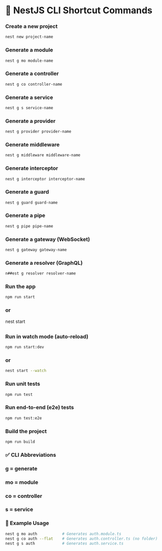 # 🚀 NestJS CLI Shortcut Commands

### Create a new project
```bash 
nest new project-name
```
### Generate a module
```bash 
nest g mo module-name
```

### Generate a controller
```bash 
nest g co controller-name
```

### Generate a service
```bash 
nest g s service-name
```

### Generate a provider
```bash 
nest g provider provider-name
```

### Generate middleware
```bash 
nest g middleware middleware-name
```

### Generate interceptor
```bash 
nest g interceptor interceptor-name
```

### Generate a guard
```bash 
nest g guard guard-name
```

### Generate a pipe
```bash 
nest g pipe pipe-name
```

### Generate a gateway (WebSocket)
```bash 
nest g gateway gateway-name
```

### Generate a resolver (GraphQL)
```bash 
n##est g resolver resolver-name
```

### Run the app
```bash 
npm run start
```
### or
nest start
##
### Run in watch mode (auto-reload)
```bash 
npm run start:dev
```
### or
```bash 
nest start --watch
```

### Run unit tests
```bash 
npm run test
```

### Run end-to-end (e2e) tests
```bash 
npm run test:e2e
```

### Build the project
```bash 
npm run build
```

### ✅ CLI Abbreviations
### g  = generate
### mo = module
### co = controller
### s  = service

### 🧠 Example Usage
```bash 
nest g mo auth           # Generates auth.module.ts
nest g co auth --flat    # Generates auth.controller.ts (no folder)
nest g s auth            # Generates auth.service.ts
```
